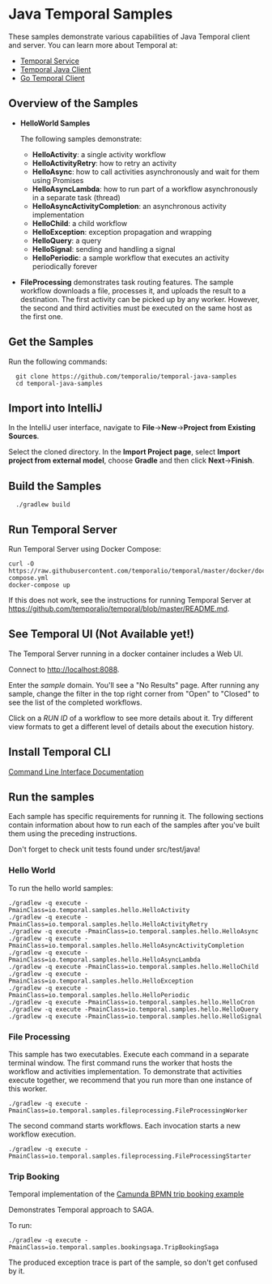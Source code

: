 # Java Temporal Samples
These samples demonstrate various capabilities of Java Temporal client and server. You can learn more about Temporal at:
* [Temporal Service](https://github.com/temporalio/temporal)
* [Temporal Java Client](https://github.com/temporalio/temporal-java-sdk)
* [Go Temporal Client](https://github.com/temporalio/temporal-go-sdk)

## Overview of the Samples

* **HelloWorld Samples**

    The following samples demonstrate:

  * **HelloActivity**: a single activity workflow
  * **HelloActivityRetry**: how to retry an activity
  * **HelloAsync**: how to call activities asynchronously and wait for them using Promises
  * **HelloAsyncLambda**: how to run part of a workflow asynchronously in a separate task (thread)
  * **HelloAsyncActivityCompletion**: an asynchronous activity implementation
  * **HelloChild**: a child workflow
  * **HelloException**: exception propagation and wrapping
  * **HelloQuery**: a query
  * **HelloSignal**: sending and handling a signal
  * **HelloPeriodic**: a sample workflow that executes an activity periodically forever

* **FileProcessing** demonstrates task routing features. The sample workflow downloads a file, processes it, and uploads
    the result to a destination. The first activity can be picked up by any worker. However, the second and third activities
    must be executed on the same host as the first one.

## Get the Samples

Run the following commands:

      git clone https://github.com/temporalio/temporal-java-samples
      cd temporal-java-samples

## Import into IntelliJ

In the IntelliJ user interface, navigate to **File**->**New**->**Project from Existing Sources**.

Select the cloned directory. In the **Import Project page**, select **Import project from external model**,
choose **Gradle** and then click **Next**->**Finish**.

## Build the Samples

      ./gradlew build

## Run Temporal Server

Run Temporal Server using Docker Compose:

    curl -O https://raw.githubusercontent.com/temporalio/temporal/master/docker/docker-compose.yml
    docker-compose up

If this does not work, see the instructions for running Temporal Server at https://github.com/temporalio/temporal/blob/master/README.md.

## See Temporal UI (Not Available yet!)

The Temporal Server running in a docker container includes a Web UI.

Connect to [http://localhost:8088](http://localhost:8088).

Enter the *sample* domain. You'll see a "No Results" page. After running any sample, change the 
filter in the
top right corner from "Open" to "Closed" to see the list of the completed workflows.

Click on a *RUN ID* of a workflow to see more details about it. Try different view formats to get a different level
of details about the execution history.

## Install Temporal CLI

[Command Line Interface Documentation](https://docs.temporal.io/docs/08_running_temporal/02_cli)

## Run the samples

Each sample has specific requirements for running it. The following sections contain information about
how to run each of the samples after you've built them using the preceding instructions.

Don't forget to check unit tests found under src/test/java!

### Hello World

To run the hello world samples:

    ./gradlew -q execute -PmainClass=io.temporal.samples.hello.HelloActivity
    ./gradlew -q execute -PmainClass=io.temporal.samples.hello.HelloActivityRetry
    ./gradlew -q execute -PmainClass=io.temporal.samples.hello.HelloAsync
    ./gradlew -q execute -PmainClass=io.temporal.samples.hello.HelloAsyncActivityCompletion
    ./gradlew -q execute -PmainClass=io.temporal.samples.hello.HelloAsyncLambda
    ./gradlew -q execute -PmainClass=io.temporal.samples.hello.HelloChild
    ./gradlew -q execute -PmainClass=io.temporal.samples.hello.HelloException
    ./gradlew -q execute -PmainClass=io.temporal.samples.hello.HelloPeriodic
    ./gradlew -q execute -PmainClass=io.temporal.samples.hello.HelloCron
    ./gradlew -q execute -PmainClass=io.temporal.samples.hello.HelloQuery
    ./gradlew -q execute -PmainClass=io.temporal.samples.hello.HelloSignal

### File Processing

This sample has two executables. Execute each command in a separate terminal window. The first command
runs the worker that hosts the workflow and activities implementation. To demonstrate that activities
execute together, we recommend that you run more than one instance of this worker.

    ./gradlew -q execute -PmainClass=io.temporal.samples.fileprocessing.FileProcessingWorker

The second command starts workflows. Each invocation starts a new workflow execution.

    ./gradlew -q execute -PmainClass=io.temporal.samples.fileprocessing.FileProcessingStarter
    
### Trip Booking

Temporal implementation of the [Camunda BPMN trip booking example](https://github.com/berndruecker/trip-booking-saga-java)

Demonstrates Temporal approach to SAGA.

To run:

    ./gradlew -q execute -PmainClass=io.temporal.samples.bookingsaga.TripBookingSaga
    
The produced exception trace is part of the sample, so don't get confused by it.

